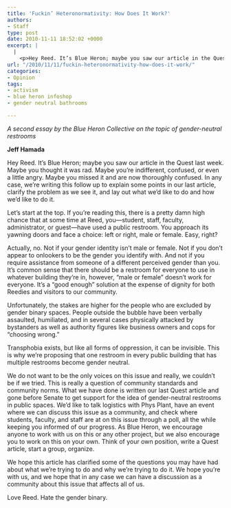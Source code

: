 ```yaml
---
title: 'Fuckin’ Heteronormativity: How Does It Work?'
authors:
- Staff
type: post
date: 2010-11-11 18:52:02 +0000
excerpt: |
  |
    <p>Hey Reed. It’s Blue Heron; maybe you saw our article in the Quest last  week. Maybe you thought it was rad. Maybe you’re indifferent, confused,  or even a little angry. Maybe you missed it and are now thoroughly  confused.</p>
url: "/2010/11/11/fuckin-heteronormativity-how-does-it-work/"
categories:
- Opinion
tags:
- activism
- blue heron infoshop
- gender neutral bathrooms

---
```

_A second essay by the Blue Heron Collective on the topic of gender-neutral restrooms_

**Jeff Hamada**

Hey Reed. It’s Blue Heron; maybe you saw our article in the Quest last week. Maybe you thought it was rad. Maybe you’re indifferent, confused, or even a little angry. Maybe you missed it and are now thoroughly confused. In any case, we’re writing this follow up to explain some points in our last article, clarify the problem as we see it, and lay out what we’d like to do and how we’d like to do it.

Let’s start at the top. If you’re reading this, there is a pretty damn high chance that at some time at Reed, you—student, staff, faculty, administrator, or guest—have used a public restroom. You approach its yawning doors and face a choice: left or right, male or female. Easy, right?

Actually, no. Not if your gender identity isn’t male or female. Not if you don’t appear to onlookers to be the gender you identify with. And not if you require assistance from someone of a different perceived gender than you. It’s common sense that there should be a restroom for everyone to use in whatever building they’re in, however, “male or female” doesn’t work for everyone. It’s a “good enough” solution at the expense of dignity for both Reedies and visitors to our community.

Unfortunately, the stakes are higher for the people who are excluded by gender binary spaces. People outside the bubble have been verbally assaulted, humiliated, and in several cases physically attacked by bystanders as well as authority figures like business owners and cops for “choosing wrong.”

Transphobia exists, but like all forms of oppression, it can be invisible. This is why we’re proposing that one restroom in every public building that has multiple restrooms become gender neutral.

We do not want to be the only voices on this issue and really, we couldn’t be if we tried. This is really a question of community standards and community norms. What we have done is written our last Quest article and gone before Senate to get support for the idea of gender-neutral restrooms in public spaces. We’d like to talk logistics with Phys Plant, have an event where we can discuss this issue as a community, and check where students, faculty, and staff are at on this issue through a poll, all the while keeping you informed of our progress. As Blue Heron, we encourage anyone to work with us on this or any other project, but we also encourage you to work on this on your own. Think of your own position, write a Quest article, start a group, organize.

We hope this article has clarified some of the questions you may have had about what we’re trying to do and why we’re trying to do it. We hope you’re with us, and we hope that in any case we can have a discussion as a community about this issue that affects all of us.

Love Reed. Hate the gender binary.